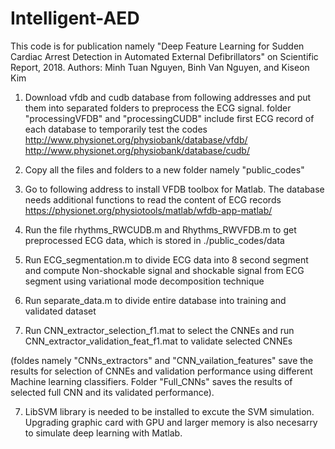 # Intelligent-AED
This code is for publication namely "Deep Feature Learning for Sudden Cardiac Arrest Detection in Automated External Defibrillators" on Scientific Report, 2018. 
Authors: Minh Tuan Nguyen, Binh Van Nguyen, and Kiseon Kim

1) Download vfdb and cudb database from following addresses and put them into separated folders to preprocess the ECG signal.
folder "processingVFDB" and "processingCUDB" include first ECG record of each database to temporarily test the codes
 http://www.physionet.org/physiobank/database/vfdb/
 http://www.physionet.org/physiobank/database/cudb/

2) Copy all the files and folders to a new folder namely "public_codes"

3) Go to following address to install VFDB toolbox for Matlab. The database needs additional functions to read the content of ECG records
https://physionet.org/physiotools/matlab/wfdb-app-matlab/

3) Run the file rhythms_RWCUDB.m and Rhythms_RWVFDB.m to get preprocessed ECG data, which is stored in ./public_codes/data

4) Run ECG_segmentation.m to divide ECG data into 8 second segment and compute Non-shockable signal and shockable signal from ECG segment using variational mode decomposition technique

5) Run separate_data.m to divide entire database into training and validated dataset

6) Run CNN_extractor_selection_f1.mat to select the CNNEs and run CNN_extractor_validation_feat_f1.mat to validate selected CNNEs

(foldes namely "CNNs_extractors" and "CNN_vailation_features" save the results for selection of CNNEs and validation performance using different Machine learning classifiers.
Folder "Full_CNNs" saves the results of selected full CNN and its validated performance).

7) LibSVM library is needed to be installed to excute the SVM simulation. Upgrading graphic card with GPU and larger memory is also necesarry to simulate deep learning with Matlab.
